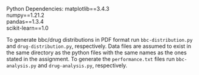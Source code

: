 Python Dependencies:
matplotlib==3.4.3   
numpy==1.21.2   
pandas==1.3.4   
scikit-learn==1.0   

To generate bbc/drug distributions in PDF format run `bbc-distribution.py` and `drug-distribution.py`, respectively.
Data files are assumed to exist in the same directory as the python files with the same names as the ones stated in the assignment.
To generate the `performance.txt` files run `bbc-analysis.py` and `drug-analysis.py`, respectively.


